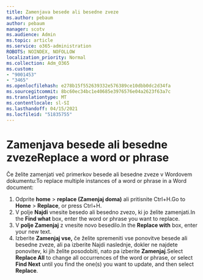 ```yaml
---
title: Zamenjava besede ali besedne zveze
ms.author: pebaum
author: pebaum
manager: scotv
ms.audience: Admin
ms.topic: article
ms.service: o365-administration
ROBOTS: NOINDEX, NOFOLLOW
localization_priority: Normal
ms.collection: Adm_O365
ms.custom:
- "9001453"
- "3465"
ms.openlocfilehash: e278b15f552639332e576389ce10dbb0dc2d34fa
ms.sourcegitcommit: 8bc60ec34bc1e40685e3976576e04a2623f63a7c
ms.translationtype: MT
ms.contentlocale: sl-SI
ms.lasthandoff: 04/15/2021
ms.locfileid: "51835755"
---
```

# <a name="replace-a-word-or-phrase"></a><span data-ttu-id="ea4a7-102">Zamenjava besede ali besedne zveze</span><span class="sxs-lookup"><span data-stu-id="ea4a7-102">Replace a word or phrase</span></span>

<span data-ttu-id="ea4a7-103">Če želite zamenjati več primerkov besede ali besedne zveze v Wordovem dokumentu:</span><span class="sxs-lookup"><span data-stu-id="ea4a7-103">To replace multiple instances of a word or phrase in a Word document:</span></span>

1. <span data-ttu-id="ea4a7-104">Odprite **home**  >  **replace (Zamenjaj doma)** ali pritisnite Ctrl+H.</span><span class="sxs-lookup"><span data-stu-id="ea4a7-104">Go to **Home** > **Replace**, or press Ctrl+H.</span></span>
2. <span data-ttu-id="ea4a7-105">V polje **Najdi** vnesite besedo ali besedno zvezo, ki jo želite zamenjati.</span><span class="sxs-lookup"><span data-stu-id="ea4a7-105">In the **Find what** box, enter the word or phrase you want to replace.</span></span> 
3. <span data-ttu-id="ea4a7-106">V **polje Zamenjaj** z vnesite novo besedilo.</span><span class="sxs-lookup"><span data-stu-id="ea4a7-106">In the **Replace with** box, enter your new text.</span></span>
3. <span data-ttu-id="ea4a7-107">Izberite **Zamenjaj vse,** če želite spremeniti vse ponovitve  besede ali besedne zveze, ali pa izberite Najdi naslednje, dokler ne najdete ponovitev, ki jih želite posodobiti, nato pa izberite **Zamenjaj**.</span><span class="sxs-lookup"><span data-stu-id="ea4a7-107">Select **Replace All** to change all occurrences of the word or phrase, or select **Find Next** until you find the one(s) you want to update, and then select **Replace**.</span></span>